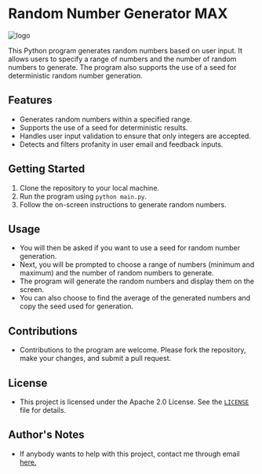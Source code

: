 # Random Number Generator MAX
![logo](/noncode/logo.png)

This Python program generates random numbers based on user input. It allows users to specify a range of numbers and the number of random numbers to generate. The program also supports the use of a seed for deterministic random number generation.

## Features

- Generates random numbers within a specified range.
- Supports the use of a seed for deterministic results.
- Handles user input validation to ensure that only integers are accepted.
- Detects and filters profanity in user email and feedback inputs.

## Getting Started

1. Clone the repository to your local machine.
3. Run the program using `python main.py`.
4. Follow the on-screen instructions to generate random numbers.

## Usage

- You will then be asked if you want to use a seed for random number generation.
- Next, you will be prompted to choose a range of numbers (minimum and maximum) and the number of random numbers to generate.
- The program will generate the random numbers and display them on the screen.
- You can also choose to find the average of the generated numbers and copy the seed used for generation.

## Contributions

- Contributions to the program are welcome. Please fork the repository, make your changes, and submit a pull request.

## License

- This project is licensed under the Apache 2.0 License. See the [`LICENSE`](LICENSE) file for details.

## Author's Notes
- If anybody wants to help with this project, contact me through email [here.](https://mail.google.com/mail/u/0/?fs=1&to=sashapbaranov@gmail.com&tf=cm)
